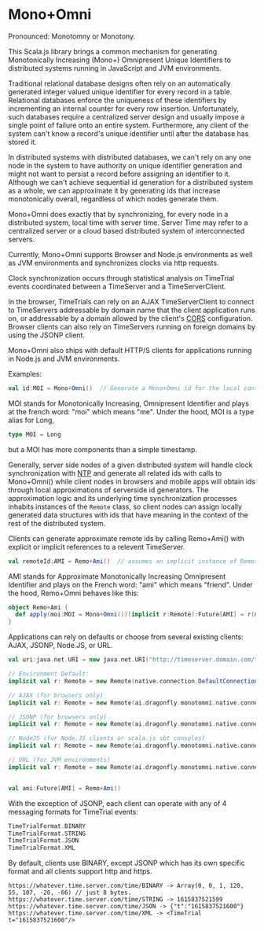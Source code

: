 # Mono+Omni

Pronounced: Monotomny or Monotony.

This Scala.js library brings a common mechanism for generating Monotonically Increasing (Mono+) Omnipresent Unique Identifiers to distributed systems running in JavaScript and JVM environments.

Traditional relational database designs often rely on an automatically generated integer valued unique identifier for every record in a table.  Relational databases enforce the uniqueness of these identifiers by incrementing an internal counter for every row insertion.  Unfortunately, such databases require a centralized server design and usually impose a single point of failure onto an entire system.  Furthermore, any client of the system can't know a record's unique identifier until after the database has stored it.

In distributed systems with distributed databases, we can't rely on any one node in the system to have authority on unique identifier generation and might not want to persist a record before assigning an identifier to it.  Although we can't achieve sequential id generation for a distributed system as a whole, we can approximate it by generating ids that increase monotonically overall, regardless of which nodes generate them.

Mono+Omni does exactly that by synchronizing, for every node in a distributed system, local time with server time.  Server Time may refer to a centralized server or a cloud based distributed system of interconnected servers.  

Currently, Mono+Omni supports Browser and Node.js environments as well as JVM environments and synchronizes clocks via http requests.

Clock synchronization occurs through statistical analysis on TimeTrial events coordinated between a TimeServer and a TimeServerClient.

In the browser, TimeTrials can rely on an AJAX TimeServerClient to connect to TimeServers addressable by domain name that the client application runs on, or addressable by a domain allowed by the client's <a href="https://developer.mozilla.org/en-US/docs/Web/HTTP/CORS">CORS</a> configuration.  Browser clients can also rely on TimeServers running on foreign domains by using the JSONP client.

Mono+Omni also ships with default HTTP/S clients for applications running in Node.js and JVM environments.

Examples:
```scala
val id:MOI = Mono+Omni()  // Generate a Mono+Omni id for the local context.
```
MOI stands for Monotonically Increasing, Omnipresent Identifier and plays at the french word: "moi" which means "me".  Under the hood, MOI is a type alias for Long,
```scala
type MOI = Long
```
but a MOI has more components than a simple timestamp.  

Generally, server side nodes of a given distributed system will handle clock synchronization with <a href="https://en.wikipedia.org/wiki/Network_Time_Protocol">NTP</a> and generate all related ids with calls to Mono+Omni() while client nodes in browsers and mobile apps will obtain ids through local approximations of serverside id generators.  The approximation logic and its underlying time synchronization processes inhabits instances of the ```Remote``` class, so client nodes can assign locally generated data structures with ids that have meaning in the context of the rest of the distributed system.

Clients can generate approximate remote ids by calling Remo+Ami() with explicit or implicit references to a relevent TimeServer.
```scala
val remoteId:AMI = Remo+Ami()  // assumes an implicit instance of Remote
```
AMI stands for Approximate Monotonically Increasing Omnipresent Identifier and plays on the French word: "ami" which means "friend".  Under the hood, Remo+Omni behaves like this:
```scala
object Remo+Ami {
  def apply(moi:MOI = Mono+Omni())(implicit r:Remote):Future[AMI] = r(moi)
}
```

Applications can rely on defaults or choose from several existing clients: AJAX, JSONP, Node.JS, or URL.

```scala
val uri:java.net.URI = new java.net.URI("http://timeserver.domain.com/time")

// Environment Default:
implicit val r: Remote = new Remote(native.connection.DefaultConnection(uri))

// AJAX (for browsers only)
implicit val r: Remote = new Remote(ai.dragonfly.monotomni.native.connection.http.AJAX(uri))

// JSONP (for browsers only)
implicit val r: Remote = new Remote(ai.dragonfly.monotomni.native.connection.http.JSONP(uri))

// NodeJS (for Node.JS clients or scala.js sbt consoles)
implicit val r: Remote = new Remote(ai.dragonfly.monotomni.native.connection.http.NodeJS(uri))

// URL (for JVM environments)
implicit val r: Remote = new Remote(ai.dragonfly.monotomni.native.connection.http.URL(uri))


val ami:Future[AMI] = Remo+Ami()
```

With the exception of JSONP, each client can operate with any of 4 messaging formats for TimeTrial events:
```scala
TimeTrialFormat.BINARY
TimeTrialFormat.STRING
TimeTrialFormat.JSON
TimeTrialFormat.XML
```
By default, clients use BINARY, except JSONP which has its own specific format and all clients support http and https.
```
https://whatever.time.server.com/time/BINARY -> Array(0, 0, 1, 120, 55, 107, -26, -66) // just 8 bytes.
https://whatever.time.server.com/time/STRING -> 1615837521599
https://whatever.time.server.com/time/JSON -> {"t":"1615837521600"}
https://whatever.time.server.com/time/XML -> <TimeTrial t="1615837521600"/>
```   